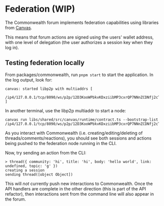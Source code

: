 # Federation (WIP)

The Commonwealth forum implements federation capabilities using
libraries from [Canvas](https://docs.canvas.xyz).

This means that forum actions are signed using the users' wallet
address, with one level of delegation (the user authorizes a session
key when they log in).

## Testing federation locally

From packages/commonwealth, run `pnpm start` to start the
application. In the log output, look for:

```
canvas: started libp2p with multiaddrs [
    /ip4/127.0.0.1/tcp/8090/ws/p2p/12D3KooWPbkvKDxziibMP3cxrQP7NNnZCDNfj2cT3Ej3TH23wWBS
]
```

In another terminal, use the libp2p multiaddr to start a node:

```
canvas run libs/shared/src/canvas/runtime/contract.ts --bootstrap-list /ip4/127.0.0.1/tcp/8090/ws/p2p/12D3KooWPbkvKDxziibMP3cxrQP7NNnZCDNfj2cT3Ej3TH23wWBS
```

As you interact with Commonwealth
(i.e. creating/editing/deleting of threads/comments/reactions), you
should see both sessions and actions being pushed to the federation
node running in the CLI.

Now, try sending an action from the CLI:

```
> thread({ community: 'hi', title: 'hi', body: 'hello world', link: undefined, topic: 'g' })
creating a session
sending thread([object Object])
```

This will *not* currently push new interactions to Commonwealth. Once
the API handlers are complete in the other direction (this is part of the
API refactor), then interactions sent from the command line will also
appear in the forum.
